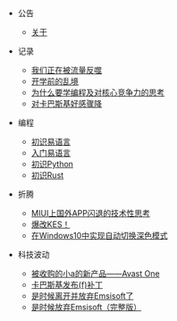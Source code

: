 - 公告  

  - [关于](公告\关于.md)

- 记录

  - [我们正在被流量反噬](记录/写作/我们都在被流量反噬.md)
  - [开学前的乱境](记录/即刻/nt的同学们.md)
  - [为什么要学编程及对核心竞争力的思考](记录/写作/社会与核心竞争力.md)
  - [对卡巴斯基好感骤降](记录/即刻/试用卡巴斯基好感骤降.md)

- 编程

  - [初识易语言](编程/易语言/初识易语言.md)
  - [入门易语言](编程/易语言/入门易语言.md)
  - [初识Python](编程/Python/初识Python.md)
  - [初识Rust](编程/Rust/初识Rust.md)

- 折腾

  - [MIUI上国外APP闪退的技术性思考](折腾/手机/MIUI应用闪退.md)
  - [爆改KES！](折腾/电脑/KES卡巴娘.md)
  - [在Windows10中实现自动切换深色模式](折腾/电脑/自动深色.md)  
  
- 科技波动  

  - [被收购的小a的新产品——Avast One](科技波动/avastone.md)
  - [卡巴斯基发布(f)补丁](科技波动/卡巴斯基21.3.10.391f补丁发布.md)
  - [是时候离开并放弃Emsisoft了](科技波动/放弃Emsisoft.md)
  - [是时候放弃Emsisoft（完整版）](科技波动/完整版放弃Emsisoft.md)